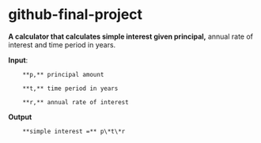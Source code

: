 # github-final-project

**A calculator that calculates simple interest given principal,** annual rate of interest and time period in years.



**Input**:

		**p,** principal amount
		
		**t,** time period in years
		
		**r,** annual rate of interest
		
**Output**

		**simple interest =** p\*t\*r
